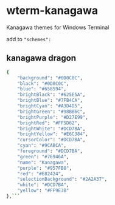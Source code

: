 # wterm-kanagawa
Kanagawa themes for Windows Terminal



add to `"schemes": `

## kanagawa dragon

```bash
{
    "background": "#0D0C0C",
    "black": "#0D0C0C",
    "blue": "#658594",
    "brightBlack": "#625E5A",
    "brightBlue": "#7FB4CA",
    "brightCyan": "#A3D4D5",
    "brightGreen": "#98BB6C",
    "brightPurple": "#D27E99",
    "brightRed": "#FF5D62",
    "brightWhite": "#DCD7BA",
    "brightYellow": "#E6C384",
    "cursorColor": "#DCD7BA",
    "cyan": "#9CABCA",
    "foreground": "#DCD7BA",
    "green": "#76946A",
    "name": "Kanagawa",
    "purple": "#957FB8",
    "red": "#E82424",
    "selectionBackground": "#2A2A37",
    "white": "#DCD7BA",
    "yellow": "#FF9E3B"
},```

